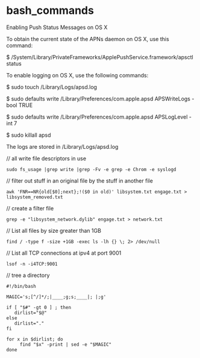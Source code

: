 # bash_commands

Enabling Push Status Messages on OS X

To obtain the current state of the APNs daemon on OS X, use this command:

$ /System/Library/PrivateFrameworks/ApplePushService.framework/apsctl status

To enable logging on OS X, use the following commands:

$ sudo touch /Library/Logs/apsd.log

$ sudo defaults write /Library/Preferences/com.apple.apsd APSWriteLogs -bool TRUE

$ sudo defaults write /Library/Preferences/com.apple.apsd APSLogLevel -int 7

$ sudo killall apsd

The logs are stored in /Library/Logs/apsd.log


// all write file descriptors in use
```
sudo fs_usage |grep write |grep -Fv -e grep -e Chrom -e syslogd
```

// filter out stuff in an original file by the stuff in another file
```
awk 'FNR==NR{old[$0];next};!($0 in old)' libsystem.txt engage.txt > libsystem_removed.txt
```

// create a filter file
```
grep -e "libsystem_network.dylib" engage.txt > network.txt
```

// List all files by size greater than 1GB
```
find / -type f -size +1GB -exec ls -lh {} \; 2> /dev/null
```

// List all TCP connections at ipv4 at port 9001
```
lsof -n -i4TCP:9001
```

// tree a directory
```
#!/bin/bash

MAGIC='s;[^/]*/;|____;g;s;____|; |;g'

if [ "$#" -gt 0 ] ; then
   dirlist="$@"
else
   dirlist="."
fi

for x in $dirlist; do
     find "$x" -print | sed -e "$MAGIC"
done
```
